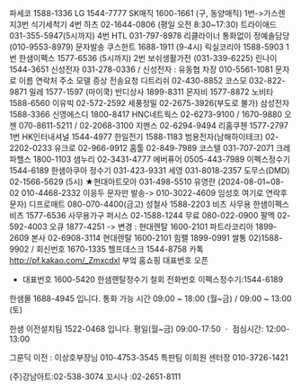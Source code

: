 파세코 1588-1336 
LG 1544-7777
SK매직 1600-1661 (구, 동양매직) 1번->가스렌지3번 식기세척기 4번
하츠 02-1644-0806 (평일 오전 8:30~17:30)
트라이애드 031-355-5947(5시까지) 4번 
HTL 031-797-8978  리클라이너 통화없이 정예솔담당(010-9553-8979)  문자발송
쿠스한트 1688-1911 (9-4시)
릭실코리아 1588-5903 1번
한샘이펙스 1577-6536 (5시까지) 2번 
보쉬생활가전 (031-339-6225)
린나이 1544-3651 
신성전자 031-278-0336 / 신성전자 : 유동협 차장 010-5561-1081 문자로 이름 연락처 주소 모델 증상 전송요청
디트리쉬 02-430-8852
코스모 032-822-9871
밀레 1577-1597
(마이쿡) 반디상사 1899-8311
몬자비 1577-8872
노비타 1588-6560
이유빅 02-572-2592
세풍정밀 02-2675-3926(부도로 불가)
삼성전자 1588-3366
신영에스디 1800-8417
HNC네트웍스 02-6273-9100  / 1670-9880
오젠 070-8611-5211 / 02-2068-3100
지멘스 02-6294-9494
리홈쿠첸 1577-2797  1번
HK인터내셔널 1544-4977
한일전기 1588-1183
범용전자(남해하이테크) 02-2202-0233
유크로 02-966-9912
홈툴 02-849-7989
코스텔 031-707-2071
크레파헬스 1800-1103
샘누리 02-3431-4777
에버퓨어 0505-443-7989
이펙스정수기 1544-6189 
한샘아쿠아 정수기 031-423-9331
세영 031-8018-2357 
도무스(DMD) 02-1566-5629  (5시)
★현대아트모아 031-498-5510 유영란
(2024-08-01~08-02  010-4468-2332 이응두 문자만 발송-> 010-3022-4609 임성호 여기로 연락후문자)
디프로매트 080-070-4400(금고)
성철사 1588-2203
비츠 사무용 한샘이펙스 비츠 1577-6536
사무용가구 퍼시스 02-1588-1244 
무료 080-022-0900
팔멕 02-592-4003
오큐 1877-4251 -> 변경 : 현대렌탈 1600-2101 
파트라코리아 1899-2609
본사  02-6908-3114 
현대렌탈 1600-2101
힘펠 1899-0991
쌀통  02)1588-9902 / 회신번호 1670-1335
헬프데스크 1544-8758 
카톡 http://pf.kakao.com/_Zmxcdxl 
부엌 홈쇼핑 대표번호 오픈
- 대표번호 1600-5420
한샘랜탈정수기 철회 전화번호 이펙스정수기:1544-6189

한샘몰 1688-4945 입니다. 
통화 가능 시간 09:00 ~ 18:00 (월~금) / 09:00 ~ 13:00 (토)

한샘 이전설치팀 1522-0468 입니다. 
평일(월~금) 09:00-17:50 ㆍ 점심시간: 12:00-13:00

그룬딕 이전  : 이상호부장님 010-4753-3545 
특판팀 이희원 센터장 010-3726-1421


(주)강남아트:02-538-3074
꼬시나 :02-2651-8111
